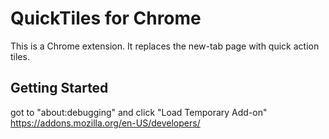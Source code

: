 # QuickTiles for Chrome

This is a Chrome extension. It replaces the new-tab page with quick action tiles.


## Getting Started
got to "about:debugging" and click "Load Temporary Add-on"
https://addons.mozilla.org/en-US/developers/
